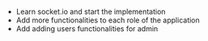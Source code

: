 - Learn socket.io and start the implementation
- Add more functionalities to each role of the application
- Add adding users functionalities for admin 
